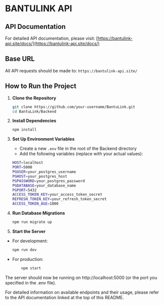 # BANTULINK API

## API Documentation

For detailed API documentation, please visit:
[https://bantulink-api.site/docs/](https://bantulink-api.site/docs/)

## Base URL

All API requests should be made to:
`https://bantulink-api.site/`

## How to Run the Project

1.  **Clone the Repository**
    ```bash
    git clone https://github.com/your-username/BantuLink.git
    cd BantuLink/Backend
    ```
2.  **Install Dependencies**

    ```bash
    npm install
    ```

3.  **Set Up Environment Variables**

    - Create a new `.env` file in the root of the Backend directory
    - Add the following variables (replace with your actual values):

    ```bash
    HOST=localhost
    PORT=5000
    PGUSER=your_postgres_username
    PGHOST=your_postgres_host
    PGPASSWORD=your_postgres_password
    PGDATABASE=your_database_name
    PGPORT=5432
    ACCESS_TOKEN_KEY=your_access_token_secret
    REFRESH_TOKEN_KEY=your_refresh_token_secret
    ACCESS_TOKEN_AGE=1800
    ```

4.  **Run Database Migrations**

    ```bash
    npm run migrate up
    ```

5.  **Start the Server**

- For development:
  ```bash
  npm run dev
  ```
- For production:
  ```bash
      npm start
  ```

The server should now be running on http://localhost:5000 (or the port you specified in the .env file).

For detailed information on available endpoints and their usage, please refer to the API documentation linked at the top of this README.
